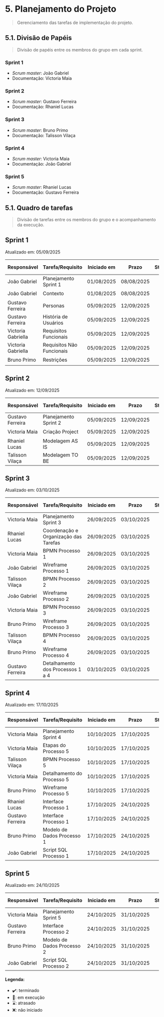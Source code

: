 # 5. Planejamento do Projeto

> Gerenciamento das tarefas de implementação do projeto.

## 5.1. Divisão de Papéis

> Divisão de papéis entre os membros do grupo em cada sprint. 

### Sprint 1
- _Scrum master_: João Gabriel
- Documentação: Victoria Maia

### Sprint 2
- _Scrum master_: Gustavo Ferreira
- Documentação: Rhaniel Lucas 

### Sprint 3
- _Scrum master_: Bruno Primo
- Documentação: Talisson Vilaça

### Sprint 4
- _Scrum master_: Victoria Maia
- Documentação: João Gabriel

### Sprint 5
- _Scrum master_: Rhaniel Lucas 
- Documentação: Gustavo Ferreira

## 5.1. Quadro de tarefas

> Divisão de tarefas entre os membros do grupo e o acompanhamento da execução.

## Sprint 1

Atualizado em: 05/09/2025

| Responsável   | Tarefa/Requisito | Iniciado em    | Prazo      | Status | Terminado em    |
| :----         |    :----         |      :----:    | :----:     | :----: | :----:          |
| João Gabriel      | Planejamento Sprint 1 | 01/08/2025     | 08/08/2025 | ✔️    | 08/08/2005      |
| João Gabriel      | Contexto | 01/08/2025     | 08/08/2025 | ✔️    | 08/08/2005      |
| Gustavo Ferreira       | Personas  | 05/09/2025  | 12/09/2025 | ✔️ | 05/09/2025 |            
| Gustavo Ferreira       | História de Usuários  |    05/09/2025  | 12/09/2025 | ✔️ |05/09/2025  |       
| Victoria Gabriella    | Requisitos Funcionais | 05/09/2025  | 12/09/2025 | ✔️ | 05/09/2025 |  
| Victoria Gabriella    | Requisitos Não Funcionais | 05/09/2025  | 12/09/2025 | ✔️ | 05/09/2025 |  
| Bruno Primo     | Restrições | 05/09/2025  | 12/09/2025 | ✔️  | 05/09/2025 |  

## Sprint 2

Atualizado em: 12/09/2025

| Responsável   | Tarefa/Requisito | Iniciado em    | Prazo      | Status | Terminado em    |
| :----         |    :----         |      :----:    | :----:     | :----: | :----:          |
| Gustavo Ferreira       | Planejamento Sprint 2  | 05/09/2025     | 12/09/2025  | ✔️    |   05/09/2025               |
| Victoria Maia      | Criação Project | 05/09/2025     | 12/09/2025  | ✔️    |   05/09/2025               |
| Rhaniel Lucas       | Modelagem AS IS |  05/09/2025    | 12/09/2025 | ✔️         | 12/09/2025  |
| Talisson Vilaça   | Modelagem TO BE |  05/09/2025    | 12/09/2025 | ✔️       |  05/09/2025 |

## Sprint 3

Atualizado em: 03/10/2025

| Responsável   | Tarefa/Requisito | Iniciado em    | Prazo      | Status | Terminado em    |
| :----         |    :----         |      :----:    | :----:     | :----: | :----:          |
| Victoria Maia  | Planejamento Sprint 3  | 26/09/2025     | 03/10/2025  | ✔️    |   03/10/2025               |
| Rhaniel Lucas  | Coordenação e Organização das Tarefas | 26/09/2025     | 03/10/2025  | ✔️    |   03/10/2025               |
| Victoria Maia | BPMN Processo 1 |  26/09/2025    | 03/10/2025 | ✔️       | 03/10/2025  |
| João Gabriel | Wireframe Processo 1 |  26/09/2025    | 03/10/2025 | ✔️       | 03/10/2025  |
| Talisson Vilaça | BPMN Processo 2 |  26/09/2025    | 03/10/2025 | ✔️       | 03/10/2025  |
| João Gabriel | Wireframe Processo 2 |  26/09/2025    | 03/10/2025 | ✔️       | 03/10/2025  |
| Victoria Maia | BPMN Processo 3 |  26/09/2025    | 03/10/2025 | ✔️       | 03/10/2025  |
| Bruno Primo | Wireframe Processo 3|  26/09/2025    | 03/10/2025 | ✔️       | 03/10/2025  |
| Talisson Vilaça | BPMN Processo 4 |  26/09/2025    | 03/10/2025 | ✔️       | 03/10/2025  |
| Bruno Primo | Wireframe Processo 4|  26/09/2025    | 03/10/2025 | ✔️      | 03/10/2025  |
| Gustavo Ferreira | Detalhamento dos Processos 1 a 4|  03/10/2025    | 03/10/2025 | ✔️       | 03/10/2025  |

## Sprint 4

Atualizado em: 17/10/2025

| Responsável   | Tarefa/Requisito | Iniciado em    | Prazo      | Status | Terminado em    |
| :----         |    :----         |      :----:    | :----:     | :----: | :----:          |
| Victoria Maia  | Planejamento Sprint 4  | 10/10/2025     | 17/10/2025  | ✔️    |   10/10/2025               |
| Victoria Maia  | Etapas do Processo 5  | 10/10/2025     | 17/10/2025  | ✔️    |   17/10/2025               |
| Talisson Vilaça  | BPMN Processo 5 | 10/10/2025     | 17/10/2025  | ✔️    |   17/10/2025               |
| Victoria Maia | Detalhamento do Processo 5 | 10/10/2025     | 17/10/2025  | ✔️    |   17/10/2025               |
| Bruno Primo | Wireframe Processo 5 | 10/10/2025     | 17/10/2025  | ✔️    |   17/10/2025               |
| Rhaniel Lucas | Interface Processo 1 | 17/10/2025     | 24/10/2025  | ✔️    |   24/10/2025               |
| Gustavo Ferreira | Interface Processo 1 | 17/10/2025     | 24/10/2025  | ✔️    |   24/10/2025               |
| Bruno Primo | Modelo de Dados Processo 1 | 17/10/2025     | 24/10/2025  | ✔️    |   24/10/2025               |
| João Gabriel | Script SQL Processo 1 | 17/10/2025     | 24/10/2025  | ✔️    |   24/10/2025               |

## Sprint 5

Atualizado em: 24/10/2025

| Responsável   | Tarefa/Requisito | Iniciado em    | Prazo      | Status | Terminado em    |
| :----         |    :----         |      :----:    | :----:     | :----: | :----:          |
| Victoria Maia  | Planejamento Sprint 5  | 24/10/2025     | 31/10/2025  | ✔️    |   24/10/2025               |
| Gustavo Ferreira  | Interface Processo 2  | 24/10/2025     | 31/10/2025  | 📝    |   31/10/2025               |
| Bruno Primo  | Modelo de Dados Processo 2  | 24/10/2025     | 31/10/2025  | 📝   |   31/10/2025               |
| João Gabriel  | Script SQL Processo 2  | 24/10/2025     | 31/10/2025  | 📝    |   31/10/2025               |


#### Legenda:
- ✔️: terminado
- 📝: em execução
- ⌛: atrasado
- ❌: não iniciado

